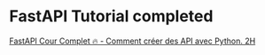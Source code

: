 # FastAPI Tutorial completed

[FastAPI Cour Complet 🔥 - Comment créer des API avec Python. 2H](https://www.youtube.com/watch?v=7D_0JTeaKWg)
